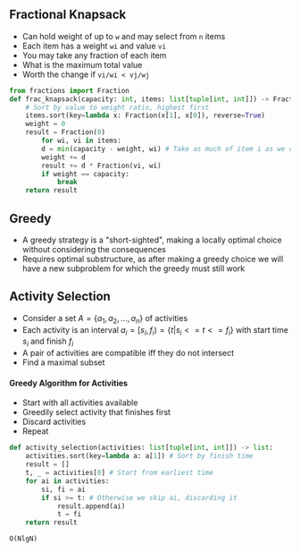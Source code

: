 ## Fractional Knapsack
- Can hold weight of up to `w` and may select from `n` items
- Each item has a weight `wi` and value `vi`
- You may take any fraction of each item
- What is the maximum total value
- Worth the change if `vi/wi < vj/wj`
``` python
from fractions import Fraction
def frac_knapsack(capacity: int, items: list[tuple[int, int]]) -> Fraction:
	# Sort by value to weight ratio, highest first
	items.sort(key=lambda x: Fraction(x[1], x[0]), reverse=True)
	weight = 0
	result = Fraction(0)
		for wi, vi in items:
		d = min(capacity - weight, wi) # Take as much of item i as we can
		weight += d
		result += d * Fraction(vi, wi)
		if weight == capacity:
			break
	return result
```

## Greedy 
- A greedy strategy is a "short-sighted", making a locally optimal choice without considering the consequences
- Requires optimal substructure, as after making a greedy choice we will have a new subproblem for which the greedy must still work

## Activity Selection
- Consider a set $A=\{a_1, a_2, ..., a_n\}$ of activities
- Each activity is an interval $a_i=[s_i,f_i)=\{t|s_i <= t <= f_i\}$ with start time $s_i$ and finish $f_i$
- A pair of activities are compatible iff they do not intersect
- Find a maximal subset
#### Greedy Algorithm for Activities
- Start with all activities available
- Greedily select activity that finishes first
- Discard activities
- Repeat
``` python
def activity_selection(activities: list[tuple[int, int]]) -> list:
	activities.sort(key=lambda a: a[1]) # Sort by finish time
	result = []
	t, _ = activities[0] # Start from earliest time
	for ai in activities:
		si, fi = ai
		if si >= t: # Otherwise we skip ai, discarding it
			result.append(ai)
			t = fi
	return result
```
`O(NlgN)`

